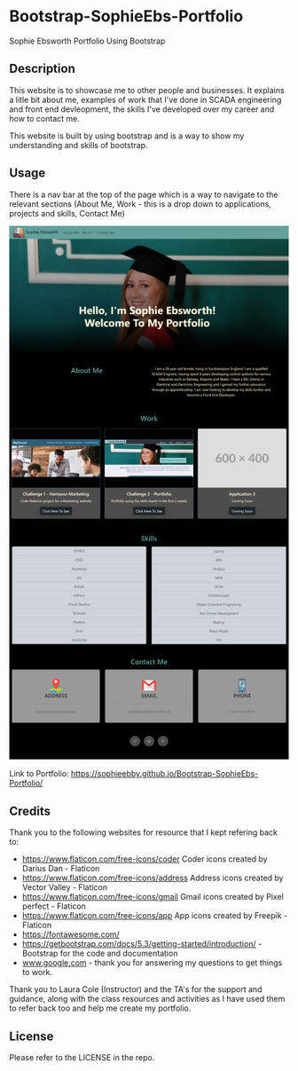 # Bootstrap-SophieEbs-Portfolio
Sophie Ebsworth Portfolio Using Bootstrap
## Description

This website is to showcase me to other people and businesses. It explains a litle bit about me, examples of work that I've done in SCADA engineering and front end devleopment, the skills I've  developed over my career and how to contact me. 

This website is built by using bootstrap and is a way to show my understanding and skills of bootstrap. 

## Usage

There is a nav bar at the top of the page which is a way to navigate to the relevant sections (About Me, Work - this is a drop down to applications, projects and skills, Contact Me)

![Screenshot of Portfolio page](https://github.com/SophieEbby/Bootstrap-SophieEbs-Portfolio/blob/main/assets/images/bootstrap-portfolio.png)

Link to Portfolio: https://sophieebby.github.io/Bootstrap-SophieEbs-Portfolio/

## Credits
Thank you to the following websites for resource that I kept refering back to:
- https://www.flaticon.com/free-icons/coder Coder icons created by Darius Dan - Flaticon
- https://www.flaticon.com/free-icons/address Address icons created by Vector Valley - Flaticon
- https://www.flaticon.com/free-icons/gmail Gmail icons created by Pixel perfect - Flaticon
- https://www.flaticon.com/free-icons/app App icons created by Freepik - Flaticon
- https://fontawesome.com/
- https://getbootstrap.com/docs/5.3/getting-started/introduction/ - Bootstrap for the code and documentation
- www.google.com - thank you for answering my questions to get things to work. 

Thank you to Laura Cole (Instructor) and the TA's for the support and guidance, along with the class resources and activities as I have used them to refer back too and help me create my portfolio. 

## License

Please refer to the LICENSE in the repo.
